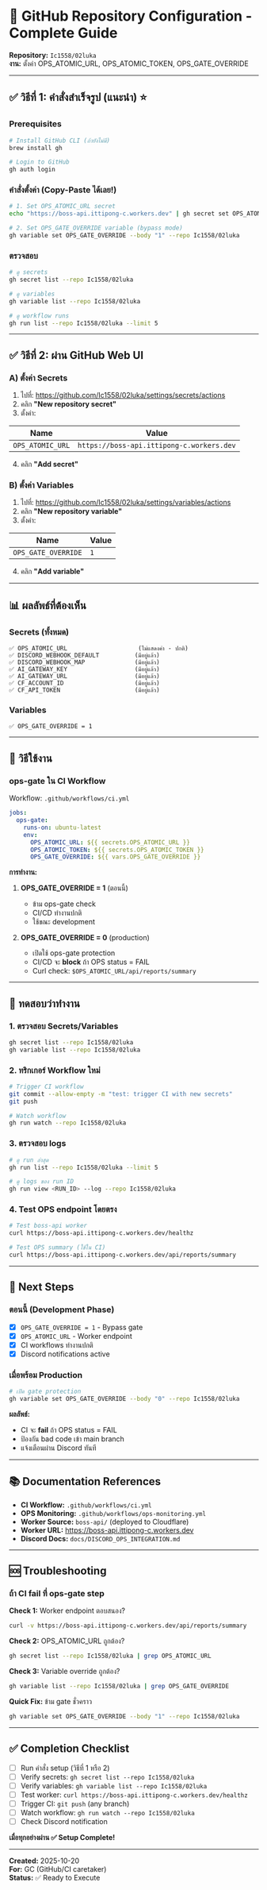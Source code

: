 # 🎯 GitHub Repository Configuration - Complete Guide
**Repository:** `Ic1558/02luka`  
**งาน:** ตั้งค่า OPS_ATOMIC_URL, OPS_ATOMIC_TOKEN, OPS_GATE_OVERRIDE

---

## ✅ วิธีที่ 1: คำสั่งสำเร็จรูป (แนะนำ) ⭐

### Prerequisites
```bash
# Install GitHub CLI (ถ้ายังไม่มี)
brew install gh

# Login to GitHub
gh auth login
```

### คำสั่งตั้งค่า (Copy-Paste ได้เลย!)
```bash
# 1. Set OPS_ATOMIC_URL secret
echo "https://boss-api.ittipong-c.workers.dev" | gh secret set OPS_ATOMIC_URL --repo Ic1558/02luka

# 2. Set OPS_GATE_OVERRIDE variable (bypass mode)
gh variable set OPS_GATE_OVERRIDE --body "1" --repo Ic1558/02luka
```

### ตรวจสอบ
```bash
# ดู secrets
gh secret list --repo Ic1558/02luka

# ดู variables
gh variable list --repo Ic1558/02luka

# ดู workflow runs
gh run list --repo Ic1558/02luka --limit 5
```

---

## ✅ วิธีที่ 2: ผ่าน GitHub Web UI

### A) ตั้งค่า Secrets

1. ไปที่: https://github.com/Ic1558/02luka/settings/secrets/actions
2. คลิก **"New repository secret"**
3. ตั้งค่า:

| Name | Value |
|------|-------|
| `OPS_ATOMIC_URL` | `https://boss-api.ittipong-c.workers.dev` |

4. คลิก **"Add secret"**

### B) ตั้งค่า Variables

1. ไปที่: https://github.com/Ic1558/02luka/settings/variables/actions
2. คลิก **"New repository variable"**
3. ตั้งค่า:

| Name | Value |
|------|-------|
| `OPS_GATE_OVERRIDE` | `1` |

4. คลิก **"Add variable"**

---

## 📊 ผลลัพธ์ที่ต้องเห็น

### Secrets (ทั้งหมด)
```
✅ OPS_ATOMIC_URL                    (ไม่แสดงค่า - ปกติ)
✅ DISCORD_WEBHOOK_DEFAULT          (มีอยู่แล้ว)
✅ DISCORD_WEBHOOK_MAP              (มีอยู่แล้ว)
✅ AI_GATEWAY_KEY                   (มีอยู่แล้ว)
✅ AI_GATEWAY_URL                   (มีอยู่แล้ว)
✅ CF_ACCOUNT_ID                    (มีอยู่แล้ว)
✅ CF_API_TOKEN                     (มีอยู่แล้ว)
```

### Variables
```
✅ OPS_GATE_OVERRIDE = 1
```

---

## 🔄 วิธีใช้งาน

### ops-gate ใน CI Workflow

Workflow: `.github/workflows/ci.yml`

```yaml
jobs:
  ops-gate:
    runs-on: ubuntu-latest
    env:
      OPS_ATOMIC_URL: ${{ secrets.OPS_ATOMIC_URL }}
      OPS_ATOMIC_TOKEN: ${{ secrets.OPS_ATOMIC_TOKEN }}
      OPS_GATE_OVERRIDE: ${{ vars.OPS_GATE_OVERRIDE }}
```

**การทำงาน:**

1. **OPS_GATE_OVERRIDE = 1** (ตอนนี้)
   - ข้าม ops-gate check
   - CI/CD ทำงานปกติ
   - ใช้ขณะ development

2. **OPS_GATE_OVERRIDE = 0** (production)
   - เปิดใช้ ops-gate protection
   - CI/CD จะ **block** ถ้า OPS status = FAIL
   - Curl check: `$OPS_ATOMIC_URL/api/reports/summary`

---

## 🎯 ทดสอบว่าทำงาน

### 1. ตรวจสอบ Secrets/Variables
```bash
gh secret list --repo Ic1558/02luka
gh variable list --repo Ic1558/02luka
```

### 2. ทริกเกอร์ Workflow ใหม่
```bash
# Trigger CI workflow
git commit --allow-empty -m "test: trigger CI with new secrets"
git push

# Watch workflow
gh run watch --repo Ic1558/02luka
```

### 3. ตรวจสอบ logs
```bash
# ดู run ล่าสุด
gh run list --repo Ic1558/02luka --limit 5

# ดู logs ของ run ID
gh run view <RUN_ID> --log --repo Ic1558/02luka
```

### 4. Test OPS endpoint โดยตรง
```bash
# Test boss-api worker
curl https://boss-api.ittipong-c.workers.dev/healthz

# Test OPS summary (ใช้ใน CI)
curl https://boss-api.ittipong-c.workers.dev/api/reports/summary
```

---

## 🎯 Next Steps

### ตอนนี้ (Development Phase)
- [x] `OPS_GATE_OVERRIDE = 1` - Bypass gate
- [x] `OPS_ATOMIC_URL` - Worker endpoint
- [x] CI workflows ทำงานปกติ
- [x] Discord notifications active

### เมื่อพร้อม Production
```bash
# เปิด gate protection
gh variable set OPS_GATE_OVERRIDE --body "0" --repo Ic1558/02luka
```

**ผลลัพธ์:**
- CI จะ **fail** ถ้า OPS status = FAIL
- ป้องกัน bad code เข้า main branch
- แจ้งเตือนผ่าน Discord ทันที

---

## 📚 Documentation References

- **CI Workflow:** `.github/workflows/ci.yml`
- **OPS Monitoring:** `.github/workflows/ops-monitoring.yml`
- **Worker Source:** `boss-api/` (deployed to Cloudflare)
- **Worker URL:** https://boss-api.ittipong-c.workers.dev
- **Discord Docs:** `docs/DISCORD_OPS_INTEGRATION.md`

---

## 🆘 Troubleshooting

### ถ้า CI fail ที่ ops-gate step

**Check 1:** Worker endpoint ตอบสนอง?
```bash
curl -v https://boss-api.ittipong-c.workers.dev/api/reports/summary
```

**Check 2:** OPS_ATOMIC_URL ถูกต้อง?
```bash
gh secret list --repo Ic1558/02luka | grep OPS_ATOMIC_URL
```

**Check 3:** Variable override ถูกต้อง?
```bash
gh variable list --repo Ic1558/02luka | grep OPS_GATE_OVERRIDE
```

**Quick Fix:** ข้าม gate ชั่วคราว
```bash
gh variable set OPS_GATE_OVERRIDE --body "1" --repo Ic1558/02luka
```

---

## ✅ Completion Checklist

- [ ] Run คำสั่ง setup (วิธีที่ 1 หรือ 2)
- [ ] Verify secrets: `gh secret list --repo Ic1558/02luka`
- [ ] Verify variables: `gh variable list --repo Ic1558/02luka`
- [ ] Test worker: `curl https://boss-api.ittipong-c.workers.dev/healthz`
- [ ] Trigger CI: `git push` (any branch)
- [ ] Watch workflow: `gh run watch --repo Ic1558/02luka`
- [ ] Check Discord notification

**เมื่อทุกอย่างผ่าน ✅ Setup Complete!**

---

**Created:** 2025-10-20  
**For:** GC (GitHub/CI caretaker)  
**Status:** ✅ Ready to Execute

